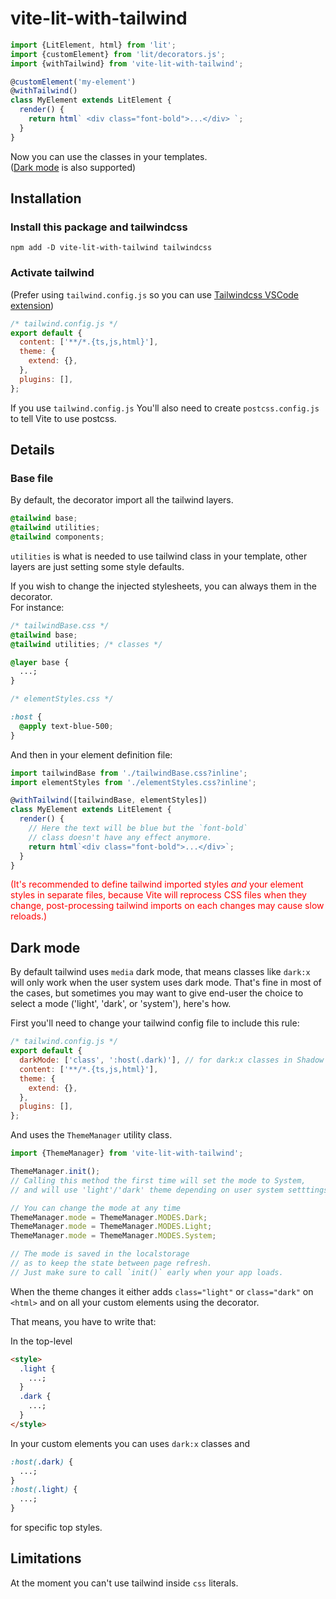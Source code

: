 # vite-lit-with-tailwind

```javascript
import {LitElement, html} from 'lit';
import {customElement} from 'lit/decorators.js';
import {withTailwind} from 'vite-lit-with-tailwind';

@customElement('my-element')
@withTailwind()
class MyElement extends LitElement {
  render() {
    return html` <div class="font-bold">...</div> `;
  }
}
```

Now you can use the classes in your templates.  
([Dark mode](#dark-mode) is also supported)

## Installation

### Install this package and tailwindcss

```
npm add -D vite-lit-with-tailwind tailwindcss
```

### Activate tailwind

(Prefer using `tailwind.config.js` so you can use [Tailwindcss VSCode extension](https://marketplace.visualstudio.com/items?itemName=bradlc.vscode-tailwindcss))

```javascript
/* tailwind.config.js */
export default {
  content: ['**/*.{ts,js,html}'],
  theme: {
    extend: {},
  },
  plugins: [],
};
```

If you use `tailwind.config.js` You'll also need to create `postcss.config.js` to tell Vite to use postcss.

## Details

### Base file

By default, the decorator import all the tailwind layers.

```css
@tailwind base;
@tailwind utilities;
@tailwind components;
```

`utilities` is what is needed to use tailwind class in your template, other layers are just setting some style defaults.

If you wish to change the injected stylesheets, you can always them in the decorator.  
For instance:

```css
/* tailwindBase.css */
@tailwind base;
@tailwind utilities; /* classes */

@layer base {
  ...;
}
```

```css
/* elementStyles.css */

:host {
  @apply text-blue-500;
}
```

And then in your element definition file:

```javascript
import tailwindBase from './tailwindBase.css?inline';
import elementStyles from './elementStyles.css?inline';

@withTailwind([tailwindBase, elementStyles])
class MyElement extends LitElement {
  render() {
    // Here the text will be blue but the `font-bold`
    // class doesn't have any effect anymore.
    return html`<div class="font-bold">...</div>`;
  }
}
```

<span style="color:red">(It's recommended to define tailwind imported styles _and_ your element styles in separate files, because Vite will reprocess CSS files when they change, post-processing tailwind imports on each changes may cause slow reloads.)</span>

## Dark mode

By default tailwind uses `media` dark mode, that means classes like `dark:x` will only work when the user system uses dark mode. That's fine in most of the cases, but sometimes you may want to give end-user the choice to select a mode ('light', 'dark', or 'system'), here's how.

First you'll need to change your tailwind config file to include this rule:

```js
/* tailwind.config.js */
export default {
  darkMode: ['class', ':host(.dark)'], // for dark:x classes in Shadow DOMs
  content: ['**/*.{ts,js,html}'],
  theme: {
    extend: {},
  },
  plugins: [],
};

```

And uses the `ThemeManager` utility class.

```javascript
import {ThemeManager} from 'vite-lit-with-tailwind';

ThemeManager.init();
// Calling this method the first time will set the mode to System,
// and will use 'light'/'dark' theme depending on user system setttings.

// You can change the mode at any time
ThemeManager.mode = ThemeManager.MODES.Dark;
ThemeManager.mode = ThemeManager.MODES.Light;
ThemeManager.mode = ThemeManager.MODES.System;

// The mode is saved in the localstorage
// as to keep the state between page refresh.
// Just make sure to call `init()` early when your app loads.
```

When the theme changes it either adds `class="light"` or `class="dark"` on `<html>` and on all your custom elements using the decorator.

That means, you have to write that:

In the top-level

```html
<style>
  .light {
    ...;
  }
  .dark {
    ...;
  }
</style>
```

In your custom elements you can uses `dark:x` classes and

```css
:host(.dark) {
  ...;
}
:host(.light) {
  ...;
}
```

for specific top styles.

## Limitations

At the moment you can't use tailwind inside `css` literals.
